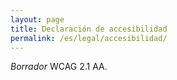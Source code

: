 ```yaml
---
layout: page
title: Declaración de accesibilidad
permalink: /es/legal/accesibilidad/
---
```

*Borrador* WCAG 2.1 AA.
